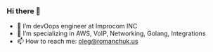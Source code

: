 ### Hi there 👋


- 🔭 I’m devOops engineer at Improcom INC
- 🌱 I’m specializing in AWS, VoIP, Networking, Golang, Integrations
- 📫 How to reach me: oleg@romanchuk.us

